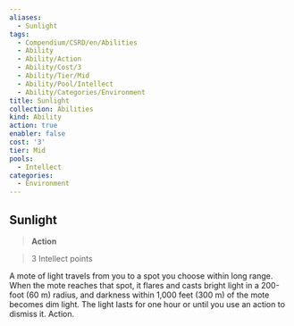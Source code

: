 ```yaml
---
aliases:
  - Sunlight
tags:
  - Compendium/CSRD/en/Abilities
  - Ability
  - Ability/Action
  - Ability/Cost/3
  - Ability/Tier/Mid
  - Ability/Pool/Intellect
  - Ability/Categories/Environment
title: Sunlight
collection: Abilities
kind: Ability
action: true
enabler: false
cost: '3'
tier: Mid
pools:
  - Intellect
categories:
  - Environment
---
```

## Sunlight    
>**Action**    
>3 Intellect points  
    
A mote of light travels from you to a spot you choose within long range. When the mote reaches that spot, it flares and casts bright light in a 200-foot (60 m) radius, and darkness within 1,000 feet (300 m) of the mote becomes dim light. The light lasts for one hour or until you use an action to dismiss it. Action.